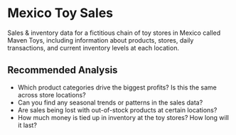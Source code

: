 # Mexico Toy Sales

Sales & inventory data for a fictitious chain of toy stores in Mexico called Maven Toys, including information about products, stores, daily transactions, and current inventory levels at each location.

## Recommended Analysis

- Which product categories drive the biggest profits? Is this the same across store locations?
- Can you find any seasonal trends or patterns in the sales data?
- Are sales being lost with out-of-stock products at certain locations?
- How much money is tied up in inventory at the toy stores? How long will it last?

